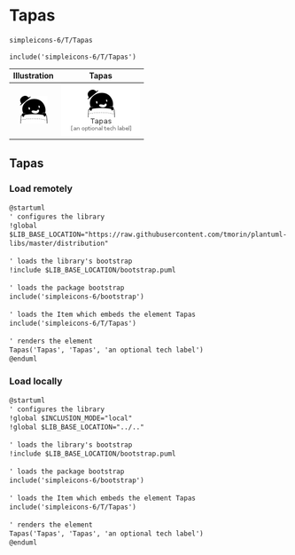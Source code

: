 # Tapas


```text
simpleicons-6/T/Tapas
```

```text
include('simpleicons-6/T/Tapas')
```



| Illustration | Tapas |
| :---: | :---: |
| ![illustration for Illustration](../../simpleicons-6/T/Tapas.png) | ![illustration for Tapas](../../simpleicons-6/T/Tapas.Local.png) |




## Tapas

### Load remotely
```plantuml
@startuml
' configures the library
!global $LIB_BASE_LOCATION="https://raw.githubusercontent.com/tmorin/plantuml-libs/master/distribution"

' loads the library's bootstrap
!include $LIB_BASE_LOCATION/bootstrap.puml

' loads the package bootstrap
include('simpleicons-6/bootstrap')

' loads the Item which embeds the element Tapas
include('simpleicons-6/T/Tapas')

' renders the element
Tapas('Tapas', 'Tapas', 'an optional tech label')
@enduml
```

### Load locally
```plantuml
@startuml
' configures the library
!global $INCLUSION_MODE="local"
!global $LIB_BASE_LOCATION="../.."

' loads the library's bootstrap
!include $LIB_BASE_LOCATION/bootstrap.puml

' loads the package bootstrap
include('simpleicons-6/bootstrap')

' loads the Item which embeds the element Tapas
include('simpleicons-6/T/Tapas')

' renders the element
Tapas('Tapas', 'Tapas', 'an optional tech label')
@enduml
```

